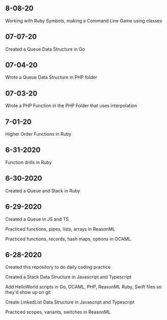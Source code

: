 ## 8-08-20
Working with Ruby Symbols, making a Command Line Game using classes

## 07-07-20
Created a Queue Data Structure in Go

## 07-04-20

Wrote a Queue Data Structure in PHP folder

## 07-03-20

Wrote a PHP Function in the PHP Folder that uses interpolation

## 7-01-20

Higher Order Functions in Ruby

## 6-31-2020

Function drills in Ruby

## 6-30-2020

Created a Queue and Stack in Ruby

## 6-29-2020

Created a Queue in JS and TS

Practiced functions, pipes, lists, arrays in ReasonML

Practiced functions, records, hash maps, options in OCAML.

## 6-28-2020

Created this repository to do daily coding practice

Created a Stack Data Structure in Javascript and Typescript

Add HelloWorld scripts in Go, OCAML, PHP, ReasonML Ruby, Swift files so they'd show up on git

Create LinkedList Data Structure in Javascript and Typescript

Practiced scopes, variants, switches in ReasonML
